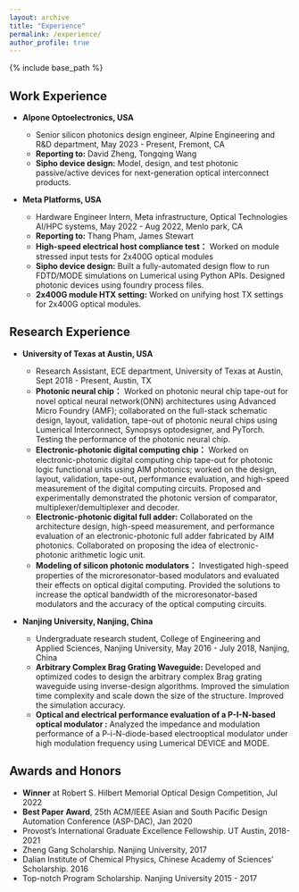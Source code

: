 ```yaml
---
layout: archive
title: "Experience"
permalink: /experience/
author_profile: true
---
```


{% include base_path %}


## **Work Experience**
* **Alpone Optoelectronics, USA**
  * Senior silicon photonics design engineer, Alpine Engineering and R&D department, May 2023 - Present, Fremont, CA
  * **Reporting to:** David Zheng, Tongqing Wang
  * **Sipho device design:** Model, design, and test photonic passive/active devices for next-generation optical interconnect products.


* **Meta Platforms, USA**
  * Hardware Engineer Intern, Meta infrastructure, Optical Technologies AI/HPC systems, May 2022 - Aug 2022, Menlo park, CA
  * **Reporting to:** Thang Pham, James Stewart 
  * **High-speed electrical host compliance test：** Worked on module stressed input tests for 2x400G optical modules
  * **Sipho device design:** Built a fully-automated design flow to run FDTD/MODE simulations on Lumerical using Python APIs. Designed photonic devices using foundry process files.
  * **2x400G module HTX setting:** Worked on unifying host TX settings for 2x400G optical modules.   


## **Research Experience**
* **University of Texas at Austin, USA**
  * Research Assistant, ECE department, University of Texas at Austin, Sept 2018 - Present, Austin, TX
  * **Photonic neural chip：** Worked on photonic neural chip tape-out for novel optical neural network(ONN) architectures using Advanced Micro Foundry (AMF); collaborated on the full-stack schematic design, layout, validation, tape-out of photonic neural chips using Lumerical Interconnect, Synopsys optodesigner, and PyTorch. Testing the performance of the photonic neural chip.
  * **Electronic-photonic digital computing chip：** Worked on electronic-photonic digital computing chip tape-out for photonic logic functional units using AIM photonics; worked on the design, layout, validation, tape-out, performance evaluation, and high-speed measurement of the digital computing circuits. Proposed and experimentally demonstrated the photonic version of comparator, multiplexer/demultiplexer and decoder.
  * **Electronic-photonic digital full adder:** Collaborated on the architecture design, high-speed measurement, and performance evaluation of an electronic-photonic full adder fabricated by AIM photonics. Collaborated on proposing the idea of electronic-photonic arithmetic logic unit.
  * **Modeling of silicon photonic modulators：** Investigated high-speed properties of the microresonator-based modulators and evaluated their effects on optical digital computing. Provided the solutions to increase the optical bandwidth of the microresonator-based modulators and the accuracy of the optical computing circuits.
  


* **Nanjing University, Nanjing, China**
  * Undergraduate research student, College of Engineering and Applied Sciences, Nanjing University, May 2016 - July 2018, Nanjing, China
  * **Arbitrary Complex Brag Grating Waveguide:** Developed and optimized codes to design the arbitrary complex Brag grating waveguide using inverse-design algorithms. Improved the simulation time complexity and scale down the size of the structure. Improved the simulation accuracy.
  * **Optical and electrical performance evaluation of a P-I-N-based optical modulator :** Analyzed the impedance and modulation performance of a P-i-N-diode-based electrooptical modulator under high modulation frequency using Lumerical DEVICE and MODE.


## **Awards and Honors**
  * **Winner** at Robert S. Hilbert Memorial Optical Design Competition, Jul 2022
  * **Best Paper Award**, 25th ACM/IEEE Asian and South Pacific Design Automation Conference (ASP-DAC), Jan 2020
  * Provost’s International Graduate Excellence Fellowship. UT Austin, 2018-2021
  * Zheng Gang Scholarship. Nanjing University, 2017
  * Dalian Institute of Chemical Physics, Chinese Academy of Sciences’ Scholarship. 2016
  * Top-notch Program Scholarship. Nanjing University 2015 - 2017

